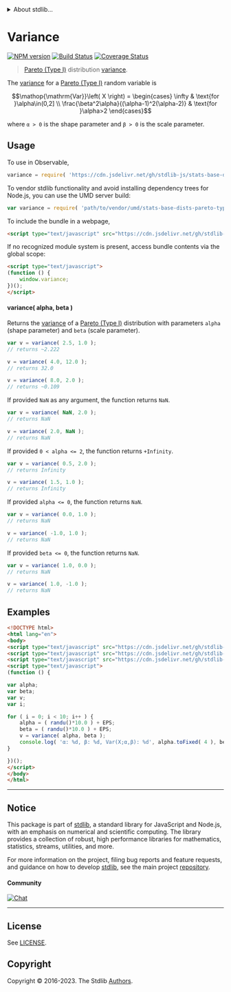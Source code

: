 <!--

@license Apache-2.0

Copyright (c) 2018 The Stdlib Authors.

Licensed under the Apache License, Version 2.0 (the "License");
you may not use this file except in compliance with the License.
You may obtain a copy of the License at

   http://www.apache.org/licenses/LICENSE-2.0

Unless required by applicable law or agreed to in writing, software
distributed under the License is distributed on an "AS IS" BASIS,
WITHOUT WARRANTIES OR CONDITIONS OF ANY KIND, either express or implied.
See the License for the specific language governing permissions and
limitations under the License.

-->


<details>
  <summary>
    About stdlib...
  </summary>
  <p>We believe in a future in which the web is a preferred environment for numerical computation. To help realize this future, we've built stdlib. stdlib is a standard library, with an emphasis on numerical and scientific computation, written in JavaScript (and C) for execution in browsers and in Node.js.</p>
  <p>The library is fully decomposable, being architected in such a way that you can swap out and mix and match APIs and functionality to cater to your exact preferences and use cases.</p>
  <p>When you use stdlib, you can be absolutely certain that you are using the most thorough, rigorous, well-written, studied, documented, tested, measured, and high-quality code out there.</p>
  <p>To join us in bringing numerical computing to the web, get started by checking us out on <a href="https://github.com/stdlib-js/stdlib">GitHub</a>, and please consider <a href="https://opencollective.com/stdlib">financially supporting stdlib</a>. We greatly appreciate your continued support!</p>
</details>

# Variance

[![NPM version][npm-image]][npm-url] [![Build Status][test-image]][test-url] [![Coverage Status][coverage-image]][coverage-url] <!-- [![dependencies][dependencies-image]][dependencies-url] -->

> [Pareto (Type I)][pareto-distribution] distribution [variance][variance].

<!-- Section to include introductory text. Make sure to keep an empty line after the intro `section` element and another before the `/section` close. -->

<section class="intro">

The [variance][variance] for a [Pareto (Type I)][pareto-distribution] random variable is

<!-- <equation class="equation" label="eq:pareto_type1_variance" align="center" raw="\operatorname{Var}\left( X \right) = \begin{cases} \infty & \text{for }\alpha\in(0,2] \\ \frac{\beta^2\alpha}{(\alpha-1)^2(\alpha-2)} & \text{for }\alpha>2 \end{cases}" alt="Variance for a Pareto (Type I) distribution."> -->

```math
\mathop{\mathrm{Var}}\left( X \right) = \begin{cases} \infty & \text{for }\alpha\in(0,2] \\ \frac{\beta^2\alpha}{(\alpha-1)^2(\alpha-2)} & \text{for }\alpha>2 \end{cases}
```

<!-- <div class="equation" align="center" data-raw-text="\operatorname{Var}\left( X \right) = \begin{cases} \infty &amp; \text{for }\alpha\in(0,2] \\ \frac{\beta^2\alpha}{(\alpha-1)^2(\alpha-2)} &amp; \text{for }\alpha&gt;2 \end{cases}" data-equation="eq:pareto_type1_variance">
    <img src="https://cdn.jsdelivr.net/gh/stdlib-js/stdlib@51534079fef45e990850102147e8945fb023d1d0/lib/node_modules/@stdlib/stats/base/dists/pareto-type1/variance/docs/img/equation_pareto_type1_variance.svg" alt="Variance for a Pareto (Type I) distribution.">
    <br>
</div> -->

<!-- </equation> -->

where `α > 0` is the shape parameter and `β > 0` is the scale parameter.

</section>

<!-- /.intro -->

<!-- Package usage documentation. -->



<section class="usage">

## Usage

To use in Observable,

```javascript
variance = require( 'https://cdn.jsdelivr.net/gh/stdlib-js/stats-base-dists-pareto-type1-variance@v0.1.0-umd/browser.js' )
```

To vendor stdlib functionality and avoid installing dependency trees for Node.js, you can use the UMD server build:

```javascript
var variance = require( 'path/to/vendor/umd/stats-base-dists-pareto-type1-variance/index.js' )
```

To include the bundle in a webpage,

```html
<script type="text/javascript" src="https://cdn.jsdelivr.net/gh/stdlib-js/stats-base-dists-pareto-type1-variance@v0.1.0-umd/browser.js"></script>
```

If no recognized module system is present, access bundle contents via the global scope:

```html
<script type="text/javascript">
(function () {
    window.variance;
})();
</script>
```

#### variance( alpha, beta )

Returns the [variance][variance] of a [Pareto (Type I)][pareto-distribution] distribution with parameters `alpha` (shape parameter) and `beta` (scale parameter).

```javascript
var v = variance( 2.5, 1.0 );
// returns ~2.222

v = variance( 4.0, 12.0 );
// returns 32.0

v = variance( 8.0, 2.0 );
// returns ~0.109
```

If provided `NaN` as any argument, the function returns `NaN`.

```javascript
var v = variance( NaN, 2.0 );
// returns NaN

v = variance( 2.0, NaN );
// returns NaN
```

If provided `0 < alpha <= 2`, the function returns `+Infinity`.

```javascript
var v = variance( 0.5, 2.0 );
// returns Infinity

v = variance( 1.5, 1.0 );
// returns Infinity
```

If provided `alpha <= 0`, the function returns `NaN`.

```javascript
var v = variance( 0.0, 1.0 );
// returns NaN

v = variance( -1.0, 1.0 );
// returns NaN
```

If provided `beta <= 0`, the function returns `NaN`.

```javascript
var v = variance( 1.0, 0.0 );
// returns NaN

v = variance( 1.0, -1.0 );
// returns NaN
```

</section>

<!-- /.usage -->

<!-- Package usage notes. Make sure to keep an empty line after the `section` element and another before the `/section` close. -->

<section class="notes">

</section>

<!-- /.notes -->

<!-- Package usage examples. -->

<section class="examples">

## Examples

<!-- eslint no-undef: "error" -->

```html
<!DOCTYPE html>
<html lang="en">
<body>
<script type="text/javascript" src="https://cdn.jsdelivr.net/gh/stdlib-js/random-base-randu@umd/browser.js"></script>
<script type="text/javascript" src="https://cdn.jsdelivr.net/gh/stdlib-js/constants-float64-eps@umd/browser.js"></script>
<script type="text/javascript" src="https://cdn.jsdelivr.net/gh/stdlib-js/stats-base-dists-pareto-type1-variance@v0.1.0-umd/browser.js"></script>
<script type="text/javascript">
(function () {

var alpha;
var beta;
var v;
var i;

for ( i = 0; i < 10; i++ ) {
    alpha = ( randu()*10.0 ) + EPS;
    beta = ( randu()*10.0 ) + EPS;
    v = variance( alpha, beta );
    console.log( 'α: %d, β: %d, Var(X;α,β): %d', alpha.toFixed( 4 ), beta.toFixed( 4 ), v.toFixed( 4 ) );
}

})();
</script>
</body>
</html>
```

</section>

<!-- /.examples -->

<!-- Section to include cited references. If references are included, add a horizontal rule *before* the section. Make sure to keep an empty line after the `section` element and another before the `/section` close. -->

<section class="references">

</section>

<!-- /.references -->

<!-- Section for related `stdlib` packages. Do not manually edit this section, as it is automatically populated. -->

<section class="related">

</section>

<!-- /.related -->

<!-- Section for all links. Make sure to keep an empty line after the `section` element and another before the `/section` close. -->


<section class="main-repo" >

* * *

## Notice

This package is part of [stdlib][stdlib], a standard library for JavaScript and Node.js, with an emphasis on numerical and scientific computing. The library provides a collection of robust, high performance libraries for mathematics, statistics, streams, utilities, and more.

For more information on the project, filing bug reports and feature requests, and guidance on how to develop [stdlib][stdlib], see the main project [repository][stdlib].

#### Community

[![Chat][chat-image]][chat-url]

---

## License

See [LICENSE][stdlib-license].


## Copyright

Copyright &copy; 2016-2023. The Stdlib [Authors][stdlib-authors].

</section>

<!-- /.stdlib -->

<!-- Section for all links. Make sure to keep an empty line after the `section` element and another before the `/section` close. -->

<section class="links">

[npm-image]: http://img.shields.io/npm/v/@stdlib/stats-base-dists-pareto-type1-variance.svg
[npm-url]: https://npmjs.org/package/@stdlib/stats-base-dists-pareto-type1-variance

[test-image]: https://github.com/stdlib-js/stats-base-dists-pareto-type1-variance/actions/workflows/test.yml/badge.svg?branch=v0.1.0
[test-url]: https://github.com/stdlib-js/stats-base-dists-pareto-type1-variance/actions/workflows/test.yml?query=branch:v0.1.0

[coverage-image]: https://img.shields.io/codecov/c/github/stdlib-js/stats-base-dists-pareto-type1-variance/main.svg
[coverage-url]: https://codecov.io/github/stdlib-js/stats-base-dists-pareto-type1-variance?branch=main

<!--

[dependencies-image]: https://img.shields.io/david/stdlib-js/stats-base-dists-pareto-type1-variance.svg
[dependencies-url]: https://david-dm.org/stdlib-js/stats-base-dists-pareto-type1-variance/main

-->

[chat-image]: https://img.shields.io/gitter/room/stdlib-js/stdlib.svg
[chat-url]: https://app.gitter.im/#/room/#stdlib-js_stdlib:gitter.im

[stdlib]: https://github.com/stdlib-js/stdlib

[stdlib-authors]: https://github.com/stdlib-js/stdlib/graphs/contributors

[umd]: https://github.com/umdjs/umd
[es-module]: https://developer.mozilla.org/en-US/docs/Web/JavaScript/Guide/Modules

[deno-url]: https://github.com/stdlib-js/stats-base-dists-pareto-type1-variance/tree/deno
[umd-url]: https://github.com/stdlib-js/stats-base-dists-pareto-type1-variance/tree/umd
[esm-url]: https://github.com/stdlib-js/stats-base-dists-pareto-type1-variance/tree/esm
[branches-url]: https://github.com/stdlib-js/stats-base-dists-pareto-type1-variance/blob/main/branches.md

[stdlib-license]: https://raw.githubusercontent.com/stdlib-js/stats-base-dists-pareto-type1-variance/main/LICENSE

[pareto-distribution]: https://en.wikipedia.org/wiki/Pareto_distribution

[variance]: https://en.wikipedia.org/wiki/Variance

</section>

<!-- /.links -->
